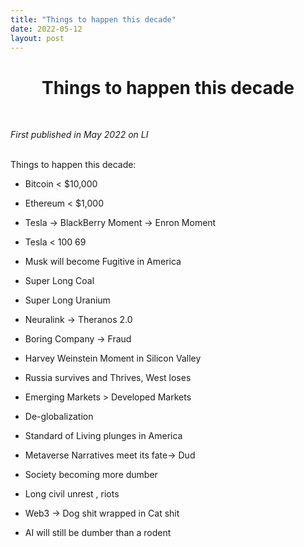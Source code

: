 ```yaml
---
title: "Things to happen this decade"
date: 2022-05-12
layout: post
---
```


<div align="center">
  <h1><strong>Things to happen this decade</strong></h1>
</div>

<br> <!-- Adds extra spacing -->

*First published in May 2022 on LI*<br><br>


Things to happen this decade: 


- Bitcoin < $10,000

- Ethereum < $1,000 

- Tesla -> BlackBerry Moment -> Enron Moment

- Tesla < $100 ~$69 

- Musk will become Fugitive in America 

- Super Long Coal 

- Super Long Uranium 

- Neuralink -> Theranos 2.0 

- Boring Company -> Fraud 

- Harvey Weinstein Moment in Silicon Valley

- Russia survives and Thrives, West loses

- Emerging Markets > Developed Markets

- De-globalization 

- Standard of Living plunges in America

- Metaverse Narratives meet its fate-> Dud

- Society becoming more dumber 

- Long civil unrest , riots

- Web3 -> Dog shit wrapped in Cat shit

- AI will still be dumber than a rodent